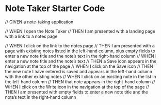 # Note Taker Starter Code

// GIVEN a note-taking application

// WHEN I open the Note Taker
// THEN I am presented with a landing page with a link to a notes page

// WHEN I click on the link to the notes page
// THEN I am presented with a page with existing notes listed in the left-hand column, plus empty fields to enter a new note title and the note’s text in the right-hand column
// WHEN I enter a new note title and the note’s text
// THEN a Save icon appears in the navigation at the top of the page
// WHEN I click on the Save icon
// THEN the new note I have entered is saved and appears in the left-hand column with the other existing notes
// WHEN I click on an existing note in the list in the left-hand column
// THEN that note appears in the right-hand column
// WHEN I click on the Write icon in the navigation at the top of the page
// THEN I am presented with empty fields to enter a new note title and the note’s text in the right-hand column